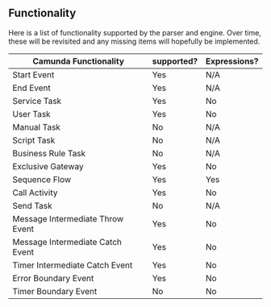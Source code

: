 ## Functionality

Here is a list of functionality supported by the parser and engine.  Over time, these will be revisited and any missing items will hopefully be implemented. 

| Camunda Functionality            | supported? | Expressions? |
|----------------------------------|------------|--------------|
| Start Event                      | Yes        | N/A          |
| End Event                        | Yes        | N/A          |
| Service Task                     | Yes        | No           |
| User Task                        | Yes        | No           |
| Manual Task                      | No         | N/A          |
| Script Task                      | No         | N/A          |
| Business Rule Task               | No         | N/A          |
| Exclusive Gateway                | Yes        | No           |
| Sequence Flow                    | Yes        | Yes          |
| Call Activity                    | Yes        | No           |
| Send Task                        | No         | N/A          |
| Message Intermediate Throw Event | Yes        | No           |
| Message Intermediate Catch Event | Yes        | No           |
| Timer Intermediate Catch Event   | Yes        | No           |
| Error Boundary Event             | Yes        | No           |
| Timer Boundary Event             | No         | No           |